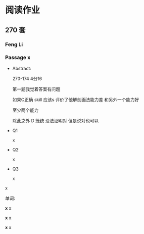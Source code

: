 # 阅读作业

## 270 套

### Feng Li

### Passage x

- Abstract:

  270-174 4分16

  第一题我觉着答案有问题 

  如果C正确 skill 应该s    评价了他解剖画法能力差  和另外一个能力好  

  至少两个能力  

  除此之外 D 笼统  没法证明对  但是说对也可以

- Q1

  x

- Q2

  x

- Q3

  x

x

单词:

**x** x

**x** x

**x** x
